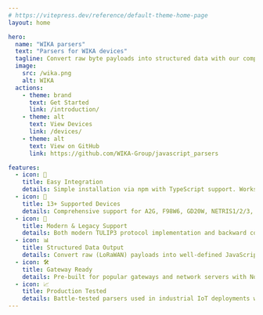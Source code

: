 ```yaml
---
# https://vitepress.dev/reference/default-theme-home-page
layout: home

hero:
  name: "WIKA parsers"
  text: "Parsers for WIKA devices"
  tagline: Convert raw byte payloads into structured data with our comprehensive parser library
  image:
    src: /wika.png
    alt: WIKA
  actions:
    - theme: brand
      text: Get Started
      link: /introduction/
    - theme: alt
      text: View Devices
      link: /devices/
    - theme: alt
      text: View on GitHub
      link: https://github.com/WIKA-Group/javascript_parsers

features:
  - icon: 🚀
    title: Easy Integration
    details: Simple installation via npm with TypeScript support. Works in Node.js, browsers, and serverless environments.
  - icon: 📡
    title: 13+ Supported Devices
    details: Comprehensive support for A2G, F98W6, GD20W, NETRIS1/2/3, PEU, PGU, TGU, TRU, PEW, PGW23, and TRW devices.
  - icon: 🔧
    title: Modern & Legacy Support
    details: Both modern TULIP3 protocol implementation and backward compatibility with legacy parsers.
  - icon: 📊
    title: Structured Data Output
    details: Convert raw (LoRaWAN) payloads into well-defined JavaScript objects with full schema validation.
  - icon: 🛠️
    title: Gateway Ready
    details: Pre-built for popular gateways and network servers with Node-RED integration examples.
  - icon: 📈
    title: Production Tested
    details: Battle-tested parsers used in industrial IoT deployments worldwide with comprehensive test coverage.
---
```

